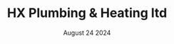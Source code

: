 ---
#preview
title: HX Plumbing & Heating ltd
image: /img/works/1.jpg
category: TECHNOLOGY
date: August 24 2024

#params
layout: "one"

#full details
introTitle: "HX Plumbing & Heating <span class=\"mil-thin\">Ltd</span>"
fullImage: /img/works/1/1.jpg
details:
    - label: "Client:"
      value: "Envato"

    - label: "Date:"
      value: "April 2022"

    - label: "Author"
      value: "Paul Trueman"

description:
    enabled: 1
    title: "Simplicity, elegance, innovation!"
    content: "
      <p>A home surveillance camera that pays great attention to security and user privacy, featuring two modes to provide security while protecting personal privacy.The camera has an open and closed mode, we define the product to have clear two sides, expressing two working states and emotions.</p>
      <p>Presents a simple and quiet state when not in use, delivering a gentle and security.At the same time, the camera can adapt to a variety of environments, providing elegant ways of wall hanging and standing installation.</p>
    "

gallery: 
    enabled: 1
    items:
        - image: /img/works/1/2.jpg
          alt: "image"

        - image: /img/works/1/3.jpg
          alt: "image"

        - image: /img/works/1/4.jpg
          alt: "image"

        - image: /img/works/1/5.jpg
          alt: "image"

gallery2: 
    enabled: 1
    items:
        - image: /img/works/1/6.jpg
          alt: "image"

        - image: /img/works/1/7.jpg
          alt: "image"
---